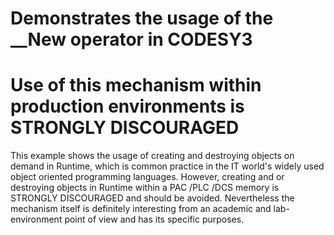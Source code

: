 # Demonstrates the usage of the __New operator in CODESY3

# Use of this mechanism within production environments is STRONGLY DISCOURAGED

This example shows the usage of creating and destroying objects on demand in Runtime, which is common practice in the IT world's widely used object oriented programming languages. However, creating and or destroying objects in Runtime within a PAC /PLC /DCS memory is STRONGLY DISCOURAGED and should be avoided. Nevertheless the mechanism itself is definitely interesting from an academic and lab-environment point of view and has its specific purposes.
